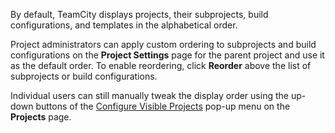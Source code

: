 [//]: # (title: Ordering Projects and Build Configurations)
[//]: # (auxiliary-id: Ordering Projects and Build Configurations)
By default, TeamCity displays projects, their subprojects, build configurations, and templates in the alphabetical order.

Project administrators can apply custom ordering to subprojects and build configurations on the __Project Settings__ page for the parent project and use it as the default order. To enable reordering, click __Reorder__ above the list of subprojects or build configurations.

Individual users can still manually tweak the display order using the up-down buttons of the [Configure Visible Projects](managing-projects-and-build-configurations.md#Configuring+Visibility) pop-up menu on the __Projects__ page.
